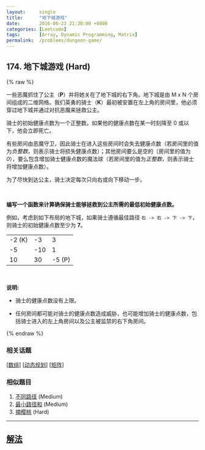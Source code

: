 ```yaml
---
layout:     single
title:      "地下城游戏"
date:       2016-06-23 21:30:00 +0800
categories: [Leetcode]
tags:       [Array, Dynamic Programming, Matrix]
permalink:  /problems/dungeon-game/
---
```


## 174. 地下城游戏 (Hard)

{% raw %}

<p>一些恶魔抓住了公主（<strong>P</strong>）并将她关在了地下城的右下角。地下城是由&nbsp;M x N 个房间组成的二维网格。我们英勇的骑士（<strong>K</strong>）最初被安置在左上角的房间里，他必须穿过地下城并通过对抗恶魔来拯救公主。</p>

<p>骑士的初始健康点数为一个正整数。如果他的健康点数在某一时刻降至 0 或以下，他会立即死亡。</p>

<p>有些房间由恶魔守卫，因此骑士在进入这些房间时会失去健康点数（若房间里的值为<em>负整数</em>，则表示骑士将损失健康点数）；其他房间要么是空的（房间里的值为 <em>0</em>），要么包含增加骑士健康点数的魔法球（若房间里的值为<em>正整数</em>，则表示骑士将增加健康点数）。</p>

<p>为了尽快到达公主，骑士决定每次只向右或向下移动一步。</p>

<p>&nbsp;</p>

<p><strong>编写一个函数来计算确保骑士能够拯救到公主所需的最低初始健康点数。</strong></p>

<p>例如，考虑到如下布局的地下城，如果骑士遵循最佳路径 <code>右 -&gt; 右 -&gt; 下 -&gt; 下</code>，则骑士的初始健康点数至少为 <strong>7</strong>。</p>

<table class="dungeon">
<tr> 
<td>-2 (K)</td> 
<td>-3</td> 
<td>3</td> 
</tr> 
<tr> 
<td>-5</td> 
<td>-10</td> 
<td>1</td> 
</tr> 
<tr> 
<td>10</td> 
<td>30</td> 
<td>-5 (P)</td> 
</tr> 
</table>
<!---2K   -3  3
-5   -10   1
10 30   5P-->

<p>&nbsp;</p>

<p><strong>说明:</strong></p>

<ul>
	<li>
	<p>骑士的健康点数没有上限。</p>
	</li>
	<li>任何房间都可能对骑士的健康点数造成威胁，也可能增加骑士的健康点数，包括骑士进入的左上角房间以及公主被监禁的右下角房间。</li>
</ul>

{% endraw %}

### 相关话题
  [[数组](https://github.com/awesee/leetcode/tree/main/tag/array/README.md)]
  [[动态规划](https://github.com/awesee/leetcode/tree/main/tag/dynamic-programming/README.md)]
  [[矩阵](https://github.com/awesee/leetcode/tree/main/tag/matrix/README.md)]

### 相似题目
  1. [不同路径](/problems/unique-paths) (Medium)
  1. [最小路径和](/problems/minimum-path-sum) (Medium)
  1. [摘樱桃](/problems/cherry-pickup) (Hard)

---

## [解法](https://github.com/awesee/leetcode/tree/main/problems/dungeon-game)

